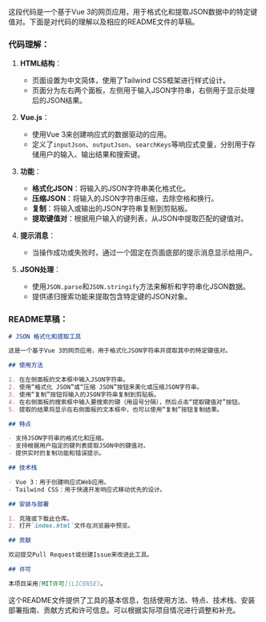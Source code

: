 这段代码是一个基于Vue 3的网页应用，用于格式化和提取JSON数据中的特定键值对。下面是对代码的理解以及相应的README文件的草稿。

### 代码理解：

1. **HTML结构**：
   - 页面设置为中文简体，使用了Tailwind CSS框架进行样式设计。
   - 页面分为左右两个面板，左侧用于输入JSON字符串，右侧用于显示处理后的JSON结果。

2. **Vue.js**：
   - 使用Vue 3来创建响应式的数据驱动的应用。
   - 定义了`inputJson`、`outputJson`、`searchKeys`等响应式变量，分别用于存储用户的输入、输出结果和搜索键。

3. **功能**：
   - **格式化JSON**：将输入的JSON字符串美化格式化。
   - **压缩JSON**：将输入的JSON字符串压缩，去除空格和换行。
   - **复制**：将输入或输出的JSON字符串复制到剪贴板。
   - **提取键值对**：根据用户输入的键列表，从JSON中提取匹配的键值对。

4. **提示消息**：
   - 当操作成功或失败时，通过一个固定在页面底部的提示消息显示给用户。

5. **JSON处理**：
   - 使用`JSON.parse`和`JSON.stringify`方法来解析和字符串化JSON数据。
   - 提供递归搜索功能来提取包含特定键的JSON对象。

### README草稿：

```markdown
# JSON 格式化和提取工具

这是一个基于Vue 3的网页应用，用于格式化JSON字符串并提取其中的特定键值对。

## 使用方法

1. 在左侧面板的文本框中输入JSON字符串。
2. 使用“格式化 JSON”或“压缩 JSON”按钮来美化或压缩JSON字符串。
3. 使用“复制”按钮将输入的JSON字符串复制到剪贴板。
4. 在右侧面板的搜索框中输入要搜索的键（用逗号分隔），然后点击“提取键值对”按钮。
5. 提取的结果将显示在右侧面板的文本框中，也可以使用“复制”按钮复制结果。

## 特点

- 支持JSON字符串的格式化和压缩。
- 支持根据用户指定的键列表提取JSON中的键值对。
- 提供实时的复制功能和错误提示。

## 技术栈

- Vue 3：用于创建响应式Web应用。
- Tailwind CSS：用于快速开发响应式移动优先的设计。

## 安装与部署

1. 克隆或下载此仓库。
2. 打开`index.html`文件在浏览器中预览。

## 贡献

欢迎提交Pull Request或创建Issue来改进此工具。

## 许可

本项目采用[MIT许可](LICENSE)。
```

这个README文件提供了工具的基本信息，包括使用方法、特点、技术栈、安装部署指南、贡献方式和许可信息。可以根据实际项目情况进行调整和补充。
